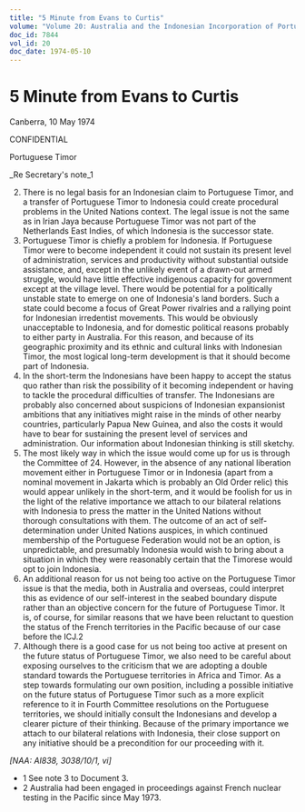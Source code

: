 ```yaml
---
title: "5 Minute from Evans to Curtis"
volume: "Volume 20: Australia and the Indonesian Incorporation of Portuguese Timor, 1974-1976"
doc_id: 7844
vol_id: 20
doc_date: 1974-05-10
---
```


# 5 Minute from Evans to Curtis

Canberra, 10 May 1974

CONFIDENTIAL

Portuguese Timor

_Re Secretary's note_1

  2. There is no legal basis for an Indonesian claim to Portuguese Timor, and a transfer of Portuguese Timor to Indonesia could create procedural problems in the United Nations context. The legal issue is not the same as in Irian Jaya because Portuguese Timor was not part of the Netherlands East Indies, of which Indonesia is the successor state.
  3. Portuguese Timor is chiefly a problem for Indonesia. If Portuguese Timor were to become independent it could not sustain its present level of administration, services and productivity without substantial outside assistance, and, except in the unlikely event of a drawn-out armed struggle, would have little effective indigenous capacity for government except at the village level. There would be potential for a politically unstable state to emerge on one of Indonesia's land borders. Such a state could become a focus of Great Power rivalries and a rallying point for Indonesian irredentist movements. This would be obviously unacceptable to Indonesia, and for domestic political reasons probably to either party in Australia. For this reason, and because of its geographic proximity and its ethnic and cultural links with Indonesian Timor, the most logical long-term development is that it should become part of Indonesia.
  4. In the short-term the Indonesians have been happy to accept the status quo rather than risk the possibility of it becoming independent or having to tackle the procedural difficulties of transfer. The Indonesians are probably also concerned about suspicions of Indonesian expansionist ambitions that any initiatives might raise in the minds of other nearby countries, particularly Papua New Guinea, and also the costs it would have to bear for sustaining the present level of services and administration. Our information about Indonesian thinking is still sketchy.
  5. The most likely way in which the issue would come up for us is through the Committee of 24. However, in the absence of any national liberation movement either in Portuguese Timor or in Indonesia (apart from a nominal movement in Jakarta which is probably an Old Order relic) this would appear unlikely in the short-term, and it would be foolish for us in the light of the relative importance we attach to our bilateral relations with Indonesia to press the matter in the United Nations without thorough consultations with them. The outcome of an act of self-determination under United Nations auspices, in which continued membership of the Portuguese Federation would not be an option, is unpredictable, and presumably Indonesia would wish to bring about a situation in which they were reasonably certain that the Timorese would opt to join Indonesia.
  6. An additional reason for us not being too active on the Portuguese Timor issue is that the media, both in Australia and overseas, could interpret this as evidence of our self-interest in the seabed boundary dispute rather than an objective concern for the future of Portuguese Timor. It is, of course, for similar reasons that we have been reluctant to question the status of the French territories in the Pacific because of our case before the ICJ.2
  7. Although there is a good case for us not being too active at present on the future status of Portuguese Timor, we also need to be careful about exposing ourselves to the criticism that we are adopting a double standard towards the Portuguese territories in Africa and Timor. As a step towards formulating our own position, including a possible initiative on the future status of Portuguese Timor such as a more explicit reference to it in Fourth Committee resolutions on the Portuguese territories, we should initially consult the Indonesians and develop a clearer picture of their thinking. Because of the primary importance we attach to our bilateral relations with Indonesia, their close support on any initiative should be a precondition for our proceeding with it.



_[NAA: AI838, 3038/10/1, vi]_

  * 1 See note 3 to Document 3.
  * 2 Australia had been engaged in proceedings against French nuclear testing in the Pacific since May 1973.


